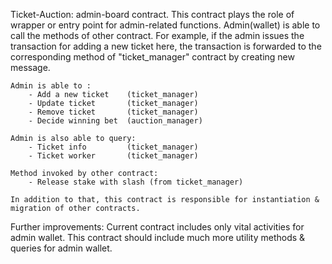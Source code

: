 
Ticket-Auction: admin-board contract.
    This contract plays the role of wrapper or entry point for admin-related functions.
    Admin(wallet) is able to call the methods of other contract.
    For example, if the admin issues the transaction for adding a new ticket here,
    the transaction is forwarded to the corresponding method of "ticket_manager" contract
    by creating new message.

    Admin is able to :
        - Add a new ticket    (ticket_manager)
        - Update ticket       (ticket_manager)
        - Remove ticket       (ticket_manager)
        - Decide winning bet  (auction_manager)

    Admin is also able to query:
        - Ticket info         (ticket_manager)
        - Ticket worker       (ticket_manager)

    Method invoked by other contract:
        - Release stake with slash (from ticket_manager)

    In addition to that, this contract is responsible for instantiation & migration of other contracts.

Further improvements:
    Current contract includes only vital activities for admin wallet.
    This contract should include much more utility methods & queries for admin wallet.

